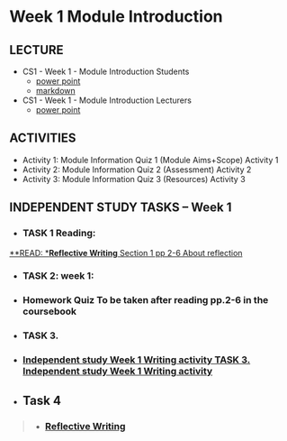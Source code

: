 # Week 1 Module Introduction
## LECTURE
- CS1 - Week 1 - Module Introduction Students 
    - [ power point ](materials/CS1-Week1-ModuleIntroduction-Students.pptx) 
    - [markdown](materials/CS1-Week1-ModuleIntroduction-Students.md)
- CS1 - Week 1 - Module Introduction Lecturers
  -  [power point ](materials/CS1-Week1-ModuleIntroduction-Lecturers.pptx)

## ACTIVITIES
- Activity 1: Module Information Quiz 1 (Module Aims+Scope) Activity 1
- Activity 2: Module Information Quiz 2 (Assessment) Activity 2
- Activity 3: Module Information Quiz 3 (Resources) Activity 3

## INDEPENDENT STUDY TASKS – Week 1
 - ### TASK 1 Reading:
[**READ: ***Reflective Writing** Section 1 pp 2-6 About reflection](materials/pp.2-6ofReflectiveWritingPDF.pdf) 


- ### TASK 2: week 1: 
- ### Homework Quiz To be taken after reading pp.2-6 in the coursebook 



- ### TASK 3. 
- ### [Independent study Week 1 Writing activity TASK 3. Independent study Week 1 Writing activity](/csweek2GibbsModel%26Introduction/Independentstudy-Week2writingactivity.md)


- ## Task 4

>- ###  [Reflective Writing](https://youtu.be/QoI67VeE3ds)